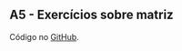 ## A5 - Exercícios sobre matriz

Código no [GitHub](https://github.com/joao-vitorg/sistemas-para-internet/tree/main/1-semestre/logica-programacao/A5).
